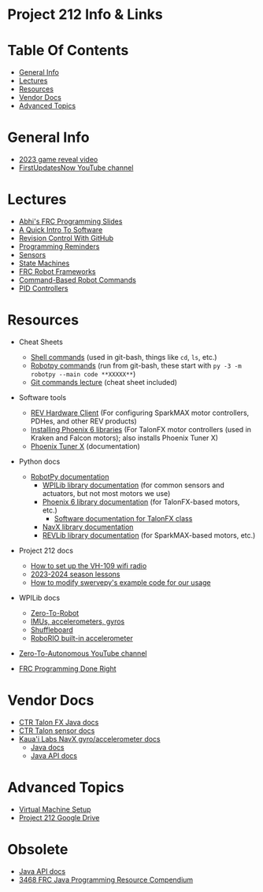# Project 212 Info & Links

# Table Of Contents

* [General Info](#general-info)
* [Lectures](#lectures)
* [Resources](#resources)
* [Vendor Docs](#vendor-docs)
* [Advanced Topics](#advanced-topics)

# General Info

* [2023 game reveal video](https://www.youtube.com/watch?v=0zpflsYc4PA)
* [FirstUpdatesNow YouTube channel](https://www.youtube.com/@FirstUpdatesNow)


# Lectures

* [Abhi's FRC Programming Slides](https://docs.google.com/presentation/d/1TdkoP4gr1Md886FK2AISyS736eNoxHUwxpLbbFlq3Oo)
* [A Quick Intro To Software](https://docs.google.com/presentation/d/1K3PbeUKs6_LiK78OApk8qpEg7tnfJ7Nu2P-YNxLzKnw)
* [Revision Control With GitHub](https://docs.google.com/presentation/d/14rW4-D6LEyFfHZGEq53qw-T-xRjkof4poaztPtHzmYM)
* [Programming Reminders](https://docs.google.com/presentation/d/1nIV1W4d8-eIM77dIYYf82ZvSLB7xXGajEhS7VK5WGD0)
* [Sensors](https://docs.google.com/presentation/d/1edzdk25cER7eBLLe8bjvOVUNnkz2Rg0MBEm7e6BNTBE)
* [State Machines](https://docs.google.com/presentation/d/188ah1qLk1MXfLUT9RrQoQxYx9bPT7TLTmnOWu3XywwY)
* [FRC Robot Frameworks](https://docs.google.com/presentation/d/1Dl3u5pCZLc9chx59SctQfzf0wz-r01_u5gcRvytinmQ)
* [Command-Based Robot Commands](https://docs.google.com/presentation/d/1nKWSY-_mVkRb3gRUf2xJjbIcdK2VfHdQPCORuPf2TSU)
* [PID Controllers](https://docs.google.com/presentation/d/1TWqlDrRdXPt4WUgUEaVc2EeqV3wh21ap6-1PjhoWNss)

# Resources

* Cheat Sheets
  * [Shell commands](https://github.com/yvhs-project212/info/blob/main/CheatSheet.md#shell-commands) (used in git-bash, things like `cd`, `ls`, etc.)
  * [Robotpy commands](https://github.com/yvhs-project212/info/blob/cheatsheet/CheatSheet.md#robotpy-commands) (run from git-bash, these start with `py -3 -m robotpy --main code **XXXXX**`)
  * [Git commands lecture](https://docs.google.com/presentation/d/14rW4-D6LEyFfHZGEq53qw-T-xRjkof4poaztPtHzmYM/edit?slide=id.g15ad6a41f33_0_56#slide=id.g15ad6a41f33_0_56) (cheat sheet included)

* Software tools
  * [REV Hardware Client](https://docs.revrobotics.com/rev-hardware-client)  (For configuring SparkMAX motor controllers, PDHes, and other REV products)
  * [Installing Phoenix 6 libraries](https://v6.docs.ctr-electronics.com/en/latest/docs/installation/installation-frc.html)  (For TalonFX motor controllers (used in Kraken and Falcon motors); also installs Phoenix Tuner X)
  * [Phoenix Tuner X](https://v6.docs.ctr-electronics.com/en/latest/docs/tuner/index.html)  (documentation)

* Python docs
  * [RobotPy documentation](https://robotpy.readthedocs.io/projects/robotpy/en/stable/)
    * [WPILib library documentation](https://robotpy.readthedocs.io/projects/robotpy/en/latest/wpilib.html) (for common sensors and actuators, but not most motors we use)
    * [Phoenix 6 library documentation](https://api.ctr-electronics.com/phoenix6/release/python/index.html) (for TalonFX-based motors, etc.)
      * [Software documentation for TalonFX class](https://api.ctr-electronics.com/phoenix6/release/python/autoapi/phoenix6/hardware/core/core_talon_fx/index.html#phoenix6.hardware.core.core_talon_fx.CoreTalonFX)
    * [NavX library documentation](https://robotpy.readthedocs.io/projects/navx/en/latest/api.html)
    * [REVLib library documentation](https://robotpy.readthedocs.io/projects/rev/en/latest/rev.html) (for SparkMAX-based motors, etc.)

* Project 212 docs
  * [How to set up the VH-109 wifi radio](https://docs.google.com/document/d/1LnXxjMaiQwAJjETuyxhupljU331yZ-olZqXauiBAFKQ/)
  * [2023-2024 season lessons](https://drive.google.com/drive/u/0/folders/1UCzawlkCeYbVPN43eBV_YX74iJ5eOhIk)
  * [How to modify swervepy's example code for our usage](https://docs.google.com/document/d/18B_sIGzRrTJ_hJSeFyINPaW6nLl52noYnxtb7q7a6Jw/edit)

* WPILib docs
  * [Zero-To-Robot](https://docs.wpilib.org/en/stable/docs/zero-to-robot/introduction.html)
  * [IMUs, accelerometers, gyros](https://docs.wpilib.org/en/stable/docs/hardware/sensors/accelerometers-hardware.html)
  * [Shuffleboard](https://docs.wpilib.org/en/stable/docs/software/dashboards/shuffleboard/index.html)
  * [RoboRIO built-in accelerometer](https://github.wpilib.org/allwpilib/docs/release/java/edu/wpi/first/wpilibj/BuiltInAccelerometer.html)
* [Zero-To-Autonomous YouTube channel](https://www.youtube.com/@0ToAuto)
* [FRC Programming Done Right](https://frc-pdr.readthedocs.io/en/latest/)

# Vendor Docs

* [CTR Talon FX Java docs](https://store.ctr-electronics.com/content/api/java/html/classcom_1_1ctre_1_1phoenix_1_1motorcontrol_1_1can_1_1_w_p_i___talon_f_x.html)
* [CTR Talon sensor docs](https://docs.ctre-phoenix.com/en/stable/ch14_MCSensor.html#sensor-check-with-motor-drive)
* [Kaua'i Labs NavX gyro/accelerometer docs](https://pdocs.kauailabs.com/navx-mxp/software/roborio-libraries/)
  * [Java docs](https://pdocs.kauailabs.com/navx-mxp/software/roborio-libraries/java/)
  * [Java API docs](https://www.kauailabs.com/public_files/navx-mxp/apidocs/java/com/kauailabs/navx/frc/package-summary.html)

# Advanced Topics

* [Virtual Machine Setup](https://docs.google.com/document/d/1TMoh7gfz75P1aVRW1Yh-VMBHgyPp3soa9HnYXnTlWvM)
* [Project 212 Google Drive](https://drive.google.com/drive/u/0/folders/1t14xoKedZP22BZpNTtfo5nXJAymCEM60)


# Obsolete
* [Java API docs](https://github.wpilib.org/allwpilib/docs/release/java/index.html)
* [3468 FRC Java Programming Resource Compendium](https://docs.google.com/document/d/1jcBLAyJ3iTbsYSnWMVWqHaK8uywGTaTjF98eY_xxpl0/edit?usp=drivesdk)
